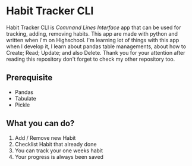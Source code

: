 # Habit Tracker CLI

Habit Tracker CLI is _Command Lines Interface_ app that can be used for tracking, adding, removing habits. This app are made with python and written when I'm on Highschool. I'm learning lot of things with this app when I develop it, I learn about pandas table managements, about how to Create; Read; Update; and also Delete. Thank you for your attention after reading this repository don't forget to check my other repository too.

## Prerequisite
- Pandas
- Tabulate
- Pickle

## What you can do?
1. Add / Remove new Habit
2. Checklist Habit that already done
3. You can track your one weeks habit
4. Your progress is always been saved

   
